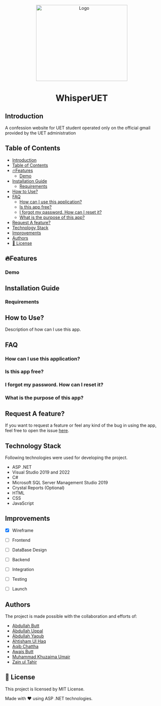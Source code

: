 <p align="center">
  <img width="300" height="250" src="images/logo.png" alt="Logo">
    <br>
    <h1 align="center">WhisperUET</h1>
</p>



## Introduction
A confession website for UET student operated only on the official gmail provided by the UET administration

## Table of Contents
- [Introduction](#introduction)
- [Table of Contents](#table-of-contents)
- [:fire:Features](#firefeatures)
  - [Demo](#demo)
- [Installation Guide](#installation-guide)
  - [Requirements](#requirements)
- [How to Use?](#how-to-use)
- [FAQ](#faq)
  - [How can I use this application?](#how-can-i-use-this-application)
  - [Is this app free?](#is-this-app-free)
  - [I forgot my password. How can I reset it?](#i-forgot-my-password-how-can-i-reset-it)
  - [What is the purpose of this app?](#what-is-the-purpose-of-this-app)
- [Request A feature?](#request-a-feature)
- [Technology Stack](#technology-stack)
- [Improvements](#improvements)
- [Authors](#authors)
- [:memo: License](#memo-license)

## :fire:Features

### Demo


## Installation Guide

### Requirements


## How to Use?
Description of how can I use this app.


## FAQ

### How can I use this application?


### Is this app free?

### I forgot my password. How can I reset it?

### What is the purpose of this app?


## Request A feature?
If you want to request a feature or feel any kind of the bug in using the app, feel free to open the issue [here](https://github.com/AbdullahButt2611/WhisperUET).


## Technology Stack
Following technologies were used for developing the project.
- ASP .NET
- Visual Studio 2019 and 2022
- C#
- Microsoft SQL Server Management Studio 2019
- Crystal Reports (Optional)
- HTML
- CSS
- JavaScript


## Improvements
- [x] Wireframe
- [ ] Frontend
- [ ] DataBase Design
- [ ] Backend
- [ ] Integration
- [ ] Testing
- [ ] Launch


## Authors
The project is made possible with the collaboration and efforts of:

- [Abdullah Butt][1]
- [Abdullah Uppal][2]
- [Abdullah Yaqub][3]
- [Ahtisham Ul Haq][4]
- [Aqib Chattha][5]
- [Awais Butt][6]
- [Muhammad Khuzaima Umair][7]
- [Zain ul Tahir][8]



[1]: https://www.github.com/AbdullahButt2611 
[2]: https://www.github.com/Abdullah-Uppal
[3]: https://www.github.com/AbdullahYaqub72
[4]: https://github.com/ahtisham774/
[5]: https://www.github.com/AqibChattha
[6]: https://www.github.com/Awais612
[7]: https://www.github.com/mkhuzaima
[8]: https://www.github.com/MZT-Venom

## :memo: License
This project is licensed by MIT License.

Made with :heart: using ASP .NET technologies. 

